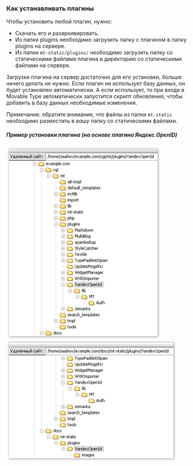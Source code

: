 ### Как устанавливать плагины

Чтобы установить любой плагин, нужно:

* Скачать его и разархивировать.
* Из папки plugins необходимо загрузить папку с плагином в папку plugins на сервере. 
* Из папки `mt-static/plugins/` необходимо загрузить папку со статическими файлами плагина в директорию со статическими файлами на сервере.

Загрузки плагина на сервер достаточно для его установки, больше ничего делать не нужно. Если плагин не использует базу данных, он будет установлен автоматически. А если использует, то при входе в Movable Type автоматически запустится скрипт обновления, чтобы добавить в базу данных необходимые изменения.

Примечание: обратите внимание, что файлы из папки `mt-static` необходимо разместить в _вашу_ папку со статическими файлами.


##### Пример установки плагина (на основе плагина Яндекс.OpenID)

<img src="./assets/plugin-install.png" alt="Структура файлов плагина на сервере" />

<img src="./assets/plugin-install2.png" alt="Структура стутических файлов плагина на сервере" />